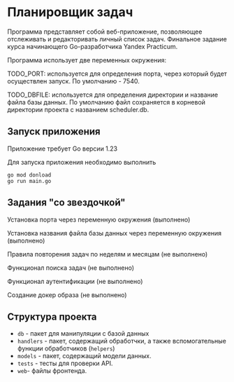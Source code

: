 # Планировщик задач

Программа представляет собой веб-приложение, позволяющее отслеживать и редакторивать личный список задач. Финальное задание курса начинающего Go-разработчика Yandex Practicum.

Программа использует две переменных окружения:

TODO_PORT: используется для определения порта, через который будет осуществлен запуск. По умолчанию - 7540.

TODO_DBFILE: используется для определения директории и название файла базы данных. По умолчанию файл сохраняется в корневой директории проекта с названием scheduler.db.

## Запуск приложения

Приложение требует Go версии 1.23 

Для запуска приложения необходимо выполнить
```
go mod donload
go run main.go
```

## Задания "со звездочкой"
Установка порта через переменную окружения (выполнено)

Установка названия файла базы данных через переменную окружения (выполнено)

Правила повторения задач по неделям и месяцам (не выполнено)

Функционал поиска задач (не выполнено)

Функционал аутентификации (не выполнено)

Создание докер образа (не выполнено)

## Структура проекта
- `db` - пакет для манипуляции с базой данных 
- `handlers` - пакет, содержащий обработчки, а также вспомогательные функции обработчиков (`helpers`) 
- `models` - пакет, содержащий модели данных.
- `tests` - тесты для проверки API.
- `web`- файлы фронтенда.